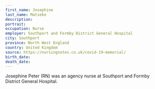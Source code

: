 ```yaml
---
first_name: Josephine
last_name: Matseke
description: 
portrait: 
occupation: Nurse
employer: Southport and Formby District General Hospital
city: Southport
province: North West England
country: United Kingdom
source: https://nursingnotes.co.uk/covid-19-memorial/
birth_date: 
death_date: 
---
```


Josephine Peter (RN) was an agency nurse at Southport and Formby District General Hospital.